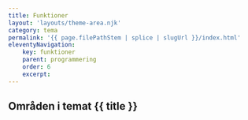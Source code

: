 ```yaml
---
title: Funktioner
layout: 'layouts/theme-area.njk'
category: tema
permalink: '{{ page.filePathStem | splice | slugUrl }}/index.html'
eleventyNavigation:
    key: funktioner
    parent: programmering
    order: 6
    excerpt:
---
```


## Områden i temat {{ title }}
